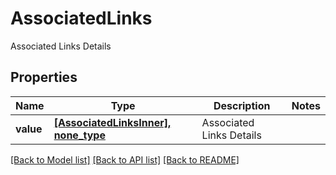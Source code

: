 # AssociatedLinks

Associated Links Details

## Properties
Name | Type | Description | Notes
------------ | ------------- | ------------- | -------------
**value** | [**[AssociatedLinksInner], none_type**](AssociatedLinksInner.md) | Associated Links Details | 

[[Back to Model list]](../README.md#documentation-for-models) [[Back to API list]](../README.md#documentation-for-api-endpoints) [[Back to README]](../README.md)


